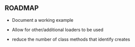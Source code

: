 ## ROADMAP

- Document a working example

- Allow for other/additional loaders to be used
- reduce the number of class methods that identify creates
